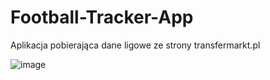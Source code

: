 # Football-Tracker-App

Aplikacja pobierająca dane ligowe ze strony transfermarkt.pl

![image](https://user-images.githubusercontent.com/66377435/202845763-9e8987f4-a80d-4859-b296-e392c22c1034.png)

 
